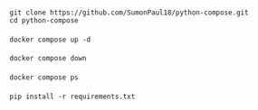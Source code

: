 #
#
####
    git clone https://github.com/SumonPaul18/python-compose.git
    cd python-compose
####
    docker compose up -d
####
    docker compose down
####
    docker compose ps
####
    pip install -r requirements.txt
